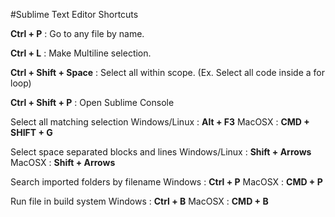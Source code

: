 #Sublime Text Editor Shortcuts

__Ctrl + P__ : Go to any file by name. 
	
__Ctrl + L__ : Make Multiline selection. 

**Ctrl + Shift + Space** : Select all within scope. (Ex. Select all code inside a for loop)
	
**Ctrl + Shift + P** : Open Sublime Console 

Select all matching selection
Windows/Linux : **Alt + F3**
MacOSX : **CMD + SHIFT + G**

Select space separated blocks and lines
Windows/Linux : **Shift + Arrows**
MacOSX : **Shift + Arrows**

Search imported folders by filename
Windows : **Ctrl + P**
MacOSX : **CMD + P**

Run file in build system 
Windows : **Ctrl + B**
MacOSX : **CMD + B**